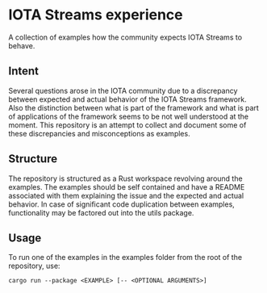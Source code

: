 # IOTA Streams experience
A collection of examples how the community expects IOTA Streams to behave.

## Intent
Several questions arose in the IOTA community due to a discrepancy between expected and actual behavior of the IOTA Streams framework. Also the distinction between what is part of the framework and what is part of applications of the framework seems to be not well understood at the moment. This repository is an attempt to collect and document some of these discrepancies and misconceptions as examples.

## Structure
The repository is structured as a Rust workspace revolving around the examples. The examples should be self contained and have a README associated with them explaining the issue and the expected and actual behavior.
In case of significant code duplication between examples, functionality may be factored out into the utils package.

## Usage
To run one of the examples in the examples folder from the root of the repository, use:
```
cargo run --package <EXAMPLE> [-- <OPTIONAL ARGUMENTS>]
```